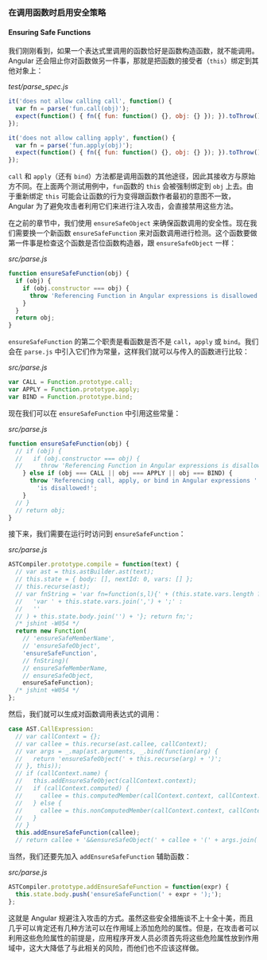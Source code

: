 ### 在调用函数时启用安全策略
#### Ensuring Safe Functions

我们刚刚看到，如果一个表达式里调用的函数恰好是函数构造函数，就不能调用。Angular 还会阻止你对函数做另一件事，那就是把函数的接受者（`this`）绑定到其他对象上：

_test/parse_spec.js_

```js
it('does not allow calling call', function() {
  var fn = parse('fun.call(obj)');
  expect(function() { fn({ fun: function() {}, obj: {} }); }).toThrow();
});

it('does not allow calling apply', function() {
  var fn = parse('fun.apply(obj)');
  expect(function() { fn({ fun: function() {}, obj: {} }); }).toThrow();
});
```

`call` 和 `apply`（还有 `bind`）方法都是调用函数的其他途径，因此其接收方与原始方不同。在上面两个测试用例中，`fun`函数的 `this` 会被强制绑定到 `obj` 上去。由于重新绑定 `this` 可能会让函数的行为变得跟函数作者最初的意图不一致，Angular 为了避免攻击者利用它们来进行注入攻击，会直接禁用这些方法。

在之前的章节中，我们使用 `ensureSafeObject` 来确保函数调用的安全性。现在我们需要换一个新函数 `ensureSafeFunction` 来对函数调用进行检测。这个函数要做第一件事是检查这个函数是否位函数构造器，跟 `ensureSafeObject` 一样：

_src/parse.js_

```js
function ensureSafeFunction(obj) {
  if (obj) {
    if (obj.constructor === obj) {
      throw 'Referencing Function in Angular expressions is disallowed!';
    }
  }
  return obj;
}
```

`ensureSafeFunction` 的第二个职责是看函数是否不是 `call`，`apply` 或 `bind`。我们会在 `parse.js` 中引入它们作为常量，这样我们就可以与传入的函数进行比较：

_src/parse.js_

```js
var CALL = Function.prototype.call;
var APPLY = Function.prototype.apply;
var BIND = Function.prototype.bind;
```

现在我们可以在 `ensureSafeFunction` 中引用这些常量：

_src/parse.js_

```js
function ensureSafeFunction(obj) {
  // if (obj) {
  //   if (obj.constructor === obj) {
  //     throw 'Referencing Function in Angular expressions is disallowed!';
    } else if (obj === CALL || obj === APPLY || obj === BIND) {
      throw 'Referencing call, apply, or bind in Angular expressions ' +
        'is disallowed!';
    }
  // }
  // return obj;
}
```

接下来，我们需要在运行时访问到 `ensureSafeFunction`：

_src/parse.js_

```js
ASTCompiler.prototype.compile = function(text) {
  // var ast = this.astBuilder.ast(text);
  // this.state = { body: [], nextId: 0, vars: [] };
  // this.recurse(ast);
  // var fnString = 'var fn=function(s,l){' + (this.state.vars.length ?
  //   'var ' + this.state.vars.join(',') + ';' :
  //   ''
  // ) + this.state.body.join('') + '}; return fn;';
  /* jshint -W054 */
  return new Function(
    // 'ensureSafeMemberName',
    // 'ensureSafeObject',
    'ensureSafeFunction',
    // fnString)(
    // ensureSafeMemberName,
    // ensureSafeObject,
    ensureSafeFunction);
  /* jshint +W054 */
};
```

然后，我们就可以生成对函数调用表达式的调用：

```js
case AST.CallExpression:
  // var callContext = {};
  // var callee = this.recurse(ast.callee, callContext);
  // var args = _.map(ast.arguments, _.bind(function(arg) {
  //   return 'ensureSafeObject(' + this.recurse(arg) + ')';
  // }, this));
  // if (callContext.name) {
  //   this.addEnsureSafeObject(callContext.context);
  //   if (callContext.computed) {
  //     callee = this.computedMember(callContext.context, callContext.name);
  //   } else {
  //     callee = this.nonComputedMember(callContext.context, callContext.name);
  //   }
  // }
  this.addEnsureSafeFunction(callee);
  // return callee + '&&ensureSafeObject(' + callee + '(' + args.join(',') + '))';
```

当然，我们还要先加入 `addEnsureSafeFunction` 辅助函数：

_src/parse.js_

```js
ASTCompiler.prototype.addEnsureSafeFunction = function(expr) {
  this.state.body.push('ensureSafeFunction(' + expr + ');');
};
```

这就是 Angular 规避注入攻击的方式。虽然这些安全措施谈不上十全十美，而且几乎可以肯定还有几种方法可以在作用域上添加危险的属性。但是，在攻击者可以利用这些危险属性的前提是，应用程序开发人员必须首先将这些危险属性放到作用域中，这大大降低了与此相关的风险，而他们也不应该这样做。